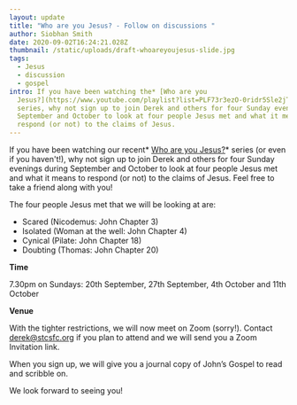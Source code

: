 ```yaml
---
layout: update
title: "Who are you Jesus? - Follow on discussions "
author: Siobhan Smith
date: 2020-09-02T16:24:21.028Z
thumbnail: /static/uploads/draft-whoareyoujesus-slide.jpg
tags:
  - Jesus
  - discussion
  - gospel
intro: If you have been watching the* [Who are you
  Jesus?](https://www.youtube.com/playlist?list=PLF73r3ezO-0ridr5Sle2jT-IeUygnu0at)*
  series, why not sign up to join Derek and others for four Sunday evenings in
  September and October to look at four people Jesus met and what it means to
  respond (or not) to the claims of Jesus.
---
```

If you have been watching our recent* [Who are you Jesus?](https://www.youtube.com/playlist?list=PLF73r3ezO-0ridr5Sle2jT-IeUygnu0at)* series (or even if you haven't!), why not sign up to join Derek and others for four Sunday evenings during September and October to look at four people Jesus met and what it means to respond (or not) to the claims of Jesus. Feel free to take a friend along with you!

The four people Jesus met that we will be looking at are:

* Scared (Nicodemus: John Chapter 3)
* Isolated (Woman at the well: John Chapter 4)
* Cynical (Pilate: John Chapter 18)
* Doubting (Thomas: John Chapter 20)

**Time**

7.30pm on Sundays: 20th September, 27th September, 4th October and 11th October

**Venue**

With the tighter restrictions, we will now meet on Zoom (sorry!). Contact [derek@stcsfc.org](mailto:derek@stcsfc.org) if you plan to attend and we will send you a Zoom Invitation link. 

When you sign up, we will give you a journal copy of John’s Gospel to read and scribble on.

We look forward to seeing you!
